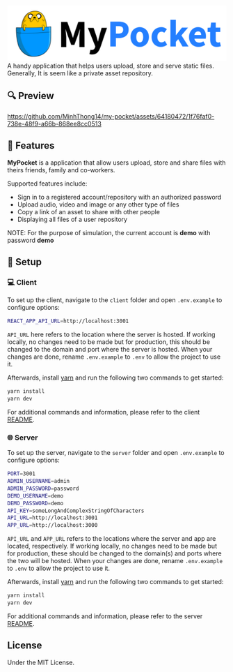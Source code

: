 <img src="./docs/my-pocket-banner.png" width="1024px">
A handy application that helps users upload, store and serve static files. Generally, It is seem like a private asset repository.

## 🔍 Preview

https://github.com/MinhThong14/my-pocket/assets/64180472/1f76faf0-738e-48f9-a66b-868ee8cc0513

## 🚀 Features

**MyPocket** is a application that allow users upload, store and share files with theirs friends, family and co-workers.

Supported features include:

- Sign in to a registered account/repository with an authorized password
- Upload audio, video and image or any other type of files 
- Copy a link of an asset to share with other people
- Displaying all files of a user repository

NOTE: For the purpose of simulation, the current account is **demo** with password **demo**

## 🔧 Setup

### 💻 Client

To set up the client, navigate to the `client` folder and open `.env.example` to configure options:

```sh
REACT_APP_API_URL=http://localhost:3001
```

`API_URL` here refers to the location where the server is hosted. If working locally, no changes need to be made but for production, this should be changed to the domain and port where the server is hosted. When your changes are done, rename `.env.example` to `.env` to allow the project to use it.

Afterwards, install [yarn](https://yarnpkg.com) and run the following two commands to get started:

```sh
yarn install
yarn dev
```

For additional commands and information, please refer to the client [README](client).

### 🌐 Server

To set up the server, navigate to the `server` folder and open `.env.example` to configure options:

```sh
PORT=3001
ADMIN_USERNAME=admin
ADMIN_PASSWORD=password
DEMO_USERNAME=demo
DEMO_PASSWORD=demo
API_KEY=someLongAndComplexStringOfCharacters
API_URL=http://localhost:3001
APP_URL=http://localhost:3000
```

`API_URL` and `APP_URL` refers to the locations where the server and app are located, respectively. If working locally, no changes need to be made but for production, these should be changed to the domain(s) and ports where the two will be hosted. When your changes are done, rename `.env.example` to `.env` to allow the project to use it.

Afterwards, install [yarn](https://yarnpkg.com) and run the following two commands to get started:

```sh
yarn install
yarn dev
```

For additional commands and information, please refer to the server [README](server).

## License

Under the MIT License.
